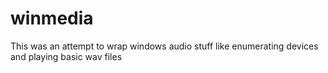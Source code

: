 # winmedia

This was an attempt to wrap windows audio stuff like enumerating devices and playing basic wav files 
